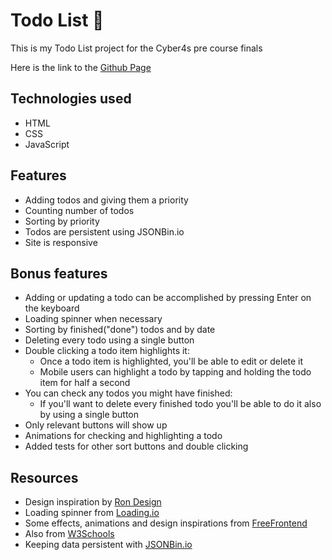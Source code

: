 # Todo List 📌

This is my Todo List project for the Cyber4s pre course finals

Here is the link to the [Github Page](https://danielm2048.github.io/pre-course-2021-final/src/index.html)

## Technologies used

- HTML
- CSS
- JavaScript

## Features

- Adding todos and giving them a priority
- Counting number of todos
- Sorting by priority
- Todos are persistent using JSONBin.io
- Site is responsive

## Bonus features

- Adding or updating a todo can be accomplished by pressing Enter on the keyboard
- Loading spinner when necessary
- Sorting by finished("done") todos and by date
- Deleting every todo using a single button
- Double clicking a todo item highlights it:
  - Once a todo item is highlighted, you'll be able to edit or delete it
  - Mobile users can highlight a todo by tapping and holding the todo item for half a second
- You can check any todos you might have finished:
  - If you'll want to delete every finished todo you'll be able to do it also by using a single button
- Only relevant buttons will show up
- Animations for checking and highlighting a todo
- Added tests for other sort buttons and double clicking

## Resources

- Design inspiration by [Ron Design](https://medium.muz.li/todo-list-inspiration-a1d736c2718a#.es0kq0qhg)
- Loading spinner from [Loading.io](https://loading.io/css/)
- Some effects, animations and design inspirations from [FreeFrontend](https://freefrontend.com/)
- Also from [W3Schools](https://www.w3schools.com/)
- Keeping data persistent with [JSONBin.io](https://jsonbin.io/)

